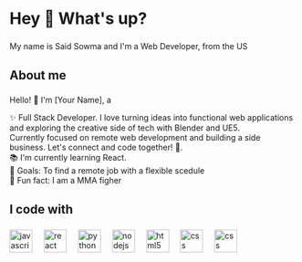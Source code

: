 <h1 align="left">Hey 👋 What's up?</h1>

###

<p align="left">My name is Said Sowma and I'm a Web Developer, from the US</p>

###

<h2 align="left">About me</h2>

###
Hello! 👋 I'm [Your Name], a 


<p align="left">✨ Full Stack Developer. I love turning ideas into functional web applications and exploring the creative side of tech with Blender and UE5.<br> Currently focused on remote web development and building a side business. Let's connect and code together! 🚀.<br>
  📚 I'm currently learning React.<br>
  🎯 Goals: To find a remote job with a flexible scedule<br>
  🎲 Fun fact: I am a MMA figher</p>

###

<h2 align="left">I code with</h2>

###

<div align="left">
  <img src="https://cdn.jsdelivr.net/gh/devicons/devicon/icons/javascript/javascript-original.svg" height="40" alt="javascript logo"  />
  <img width="12" />
  <img src="https://cdn.jsdelivr.net/gh/devicons/devicon/icons/react/react-original.svg" height="40" alt="react logo"  />
  <img width="12" />
  <img src="https://cdn.jsdelivr.net/gh/devicons/devicon/icons/python/python-original.svg" height="40" alt="python logo"  />
  <img width="12" />
  <img src="https://cdn.jsdelivr.net/gh/devicons/devicon/icons/nodejs/nodejs-original.svg" height="40" alt="nodejs logo"  />
  <img width="12" />
  <img src="https://cdn.jsdelivr.net/gh/devicons/devicon/icons/html5/html5-original.svg" height="40" alt="html5 logo"  />
  <img width="12" />
  <img src="https://cdn.jsdelivr.net/gh/devicons/devicon/icons/css3/css3-original.svg" height="40" alt="css logo"  />
  <img width="12" />
  <img src="https://cdn.jsdelivr.net/gh/devicons/devicon/icons/cplusplus/cplusplus-original.svg" height="40" alt="css logo"  />
  <img width="12" />
</div>

###
